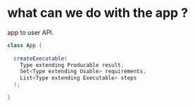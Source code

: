 # what can we do with the app ?
app to user API.
```c#
class App {
  
  createExecutable(
    Type extending Producable result, 
    Set<Type extending Usable> requirements, 
    List<Type extending Executable> steps
  );

}
```
